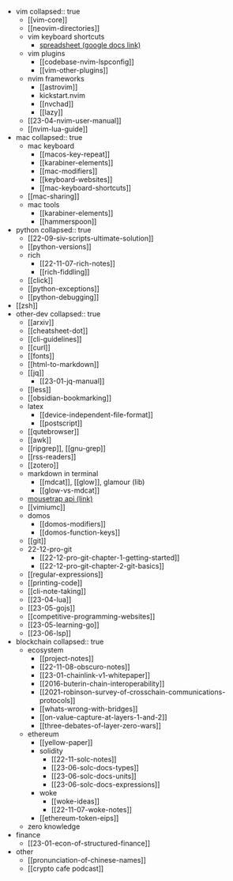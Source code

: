 - vim
  collapsed:: true
	- [[vim-core]]
	- [[neovim-directories]]
	- vim keyboard shortcuts
		- [spreadsheet (google docs link)](https://docs.google.com/spreadsheets/d/1M9NmRGkEQzjbqSGgbMF78omcRW6TY_iwa7c4qKlBNVQ/edit?usp=sharing)
	- vim plugins
		- [[codebase-nvim-lspconfig]]
		- [[vim-other-plugins]]
	- nvim frameworks
		- [[astrovim]]
		- kickstart.nvim
		- [[nvchad]]
		- [[lazy]]
	- [[23-04-nvim-user-manual]]
	- [[nvim-lua-guide]]
- mac
  collapsed:: true
	- mac keyboard
		- [[macos-key-repeat]]
		- [[karabiner-elements]]
		- [[mac-modifiers]]
		- [[keyboard-websites]]
		- [[mac-keyboard-shortcuts]]
	- [[mac-sharing]]
	- mac tools
		- [[karabiner-elements]]
		- [[hammerspoon]]
- python
  collapsed:: true
	- [[22-09-siv-scripts-ultimate-solution]]
	- [[python-versions]]
	- rich
		- [[22-11-07-rich-notes]]
		- [[rich-fiddling]]
	- [[click]]
	- [[python-exceptions]]
	- [[python-debugging]]
- [[zsh]]
- other-dev
  collapsed:: true
	- [[arxiv]]
	- [[cheatsheet-dot]]
	- [[cli-guidelines]]
	- [[curl]]
	- [[fonts]]
	- [[html-to-markdown]]
	- [[jq]]
		- [[23-01-jq-manual]]
	- [[less]]
	- [[obsidian-bookmarking]]
	- latex
		- [[device-independent-file-format]]
		- [[postscript]]
	- [[qutebrowser]]
	- [[awk]]
	- [[ripgrep]], [[gnu-grep]]
	- [[rss-readers]]
	- [[zotero]]
	- markdown in terminal
		- [[mdcat]], [[glow]], glamour (lib)
		- [[glow-vs-mdcat]]
	- [mousetrap api (link)](https://craig.is/killing/mice#api.bind)
	- [[vimiumc]]
	- domos
		- [[domos-modifiers]]
		- [[domos-function-keys]]
	- [[git]]
	- 22-12-pro-git
		- [[22-12-pro-git-chapter-1-getting-started]]
		- [[22-12-pro-git-chapter-2-git-basics]]
	- [[regular-expressions]]
	- [[printing-code]]
	- [[cli-note-taking]]
	- [[23-04-lua]]
	- [[23-05-gojs]]
	- [[competitive-programming-websites]]
	- [[23-05-learning-go]]
	- [[23-06-lsp]]
- blockchain
  collapsed:: true
	- ecosystem
		- [[project-notes]]
		- [[22-11-08-obscuro-notes]]
		- [[23-01-chainlink-v1-whitepaper]]
		- [[2016-buterin-chain-interoperability]]
		- [[2021-robinson-survey-of-crosschain-communications-protocols]]
		- [[whats-wrong-with-bridges]]
		- [[on-value-capture-at-layers-1-and-2]]
		- [[three-debates-of-layer-zero-wars]]
	- ethereum
		- [[yellow-paper]]
		- solidity
			- [[22-11-solc-notes]]
			- [[23-06-solc-docs-types]]
			- [[23-06-solc-docs-units]]
			- [[23-06-solc-docs-expressions]]
		- woke
			- [[woke-ideas]]
			- [[22-11-07-woke-notes]]
		- [[ethereum-token-eips]]
	- zero knowledge
- finance
	- [[23-01-econ-of-structured-finance]]
- other
	- [[pronunciation-of-chinese-names]]
	- [[crypto cafe podcast]]